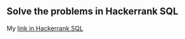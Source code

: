 ## Solve the problems in Hackerrank SQL

My [link in Hackerrank SQL](https://www.hackerrank.com/leaderboard?hacker=tong157&page=1&practice=sql)
